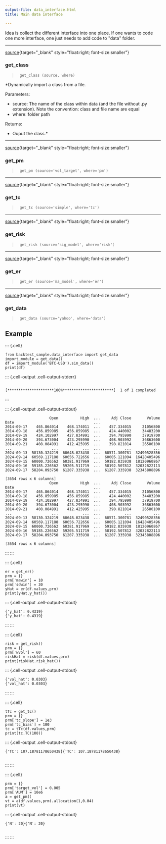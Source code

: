 ```yaml
---
output-file: data_interface.html
title: Main data interface

---
```




<!-- WARNING: THIS FILE WAS AUTOGENERATED! DO NOT EDIT! -->

Idea is collect the different interface into one place. If one wants to code one more interface, one just needs to add code to "data" folder.

---

[source](https://github.com/silvaac/backtest_sample/blob/main/backtest_sample/data_interface.py#L11){target="_blank" style="float:right; font-size:smaller"}

### get_class

>      get_class (source, where)

*Dynamically import a class from a file.

Parameters:
- source: The name of the class within data (and the file without .py extension).
Note the convention: class and file name are equal
- where: folder path

Returns:
- Ouput the class.*


---

[source](https://github.com/silvaac/backtest_sample/blob/main/backtest_sample/data_interface.py#L59){target="_blank" style="float:right; font-size:smaller"}

### get_pm

>      get_pm (source='vol_target', where='pm')


---

[source](https://github.com/silvaac/backtest_sample/blob/main/backtest_sample/data_interface.py#L56){target="_blank" style="float:right; font-size:smaller"}

### get_tc

>      get_tc (source='simple', where='tc')


---

[source](https://github.com/silvaac/backtest_sample/blob/main/backtest_sample/data_interface.py#L53){target="_blank" style="float:right; font-size:smaller"}

### get_risk

>      get_risk (source='sig_model', where='risk')


---

[source](https://github.com/silvaac/backtest_sample/blob/main/backtest_sample/data_interface.py#L50){target="_blank" style="float:right; font-size:smaller"}

### get_er

>      get_er (source='ma_model', where='er')


---

[source](https://github.com/silvaac/backtest_sample/blob/main/backtest_sample/data_interface.py#L47){target="_blank" style="float:right; font-size:smaller"}

### get_data

>      get_data (source='yahoo', where='data')


## Example

::: {.cell}
``` {.python .cell-code}
from backtest_sample.data_interface import get_data
import_module = get_data()
df = import_module('BTC-USD').sim_data()
print(df)
```

::: {.cell-output .cell-output-stderr}
```
[*********************100%***********************]  1 of 1 completed
```
:::

::: {.cell-output .cell-output-stdout}
```
                    Open          High  ...     Adj Close       Volume
Date                                    ...                           
2014-09-17    465.864014    468.174011  ...    457.334015     21056800
2014-09-18    456.859985    456.859985  ...    424.440002     34483200
2014-09-19    424.102997    427.834991  ...    394.795990     37919700
2014-09-20    394.673004    423.295990  ...    408.903992     36863600
2014-09-21    408.084991    412.425995  ...    398.821014     26580100
...                  ...           ...  ...           ...          ...
2024-09-13  58130.324219  60648.023438  ...  60571.300781  32490528356
2024-09-14  60569.117188  60656.722656  ...  60005.121094  16428405496
2024-09-15  60000.726562  60381.917969  ...  59182.835938  18120960867
2024-09-16  59185.226562  59205.511719  ...  58192.507812  32032822113
2024-09-17  58204.093750  61207.335938  ...  61207.335938  32345808896

[3654 rows x 6 columns]
                    Open          High  ...     Adj Close       Volume
Date                                    ...                           
2014-09-17    465.864014    468.174011  ...    457.334015     21056800
2014-09-18    456.859985    456.859985  ...    424.440002     34483200
2014-09-19    424.102997    427.834991  ...    394.795990     37919700
2014-09-20    394.673004    423.295990  ...    408.903992     36863600
2014-09-21    408.084991    412.425995  ...    398.821014     26580100
...                  ...           ...  ...           ...          ...
2024-09-13  58130.324219  60648.023438  ...  60571.300781  32490528356
2024-09-14  60569.117188  60656.722656  ...  60005.121094  16428405496
2024-09-15  60000.726562  60381.917969  ...  59182.835938  18120960867
2024-09-16  59185.226562  59205.511719  ...  58192.507812  32032822113
2024-09-17  58204.093750  61207.335938  ...  61207.335938  32345808896

[3654 rows x 6 columns]
```
:::
:::


::: {.cell}
``` {.python .cell-code}
er = get_er()
prm = {}
prm['mawin'] = 10
prm['sdwin'] = 30
yHat = er(df.values,prm)
print(yHat.y_hat())
```

::: {.cell-output .cell-output-stdout}
```
{'y_hat': 0.4319}
{'y_hat': 0.4319}
```
:::
:::


::: {.cell}
``` {.python .cell-code}
risk = get_risk()
prm = {}
prm['wvol'] = 60
riskHat = risk(df.values,prm)
print(riskHat.risk_hat())
```

::: {.cell-output .cell-output-stdout}
```
{'vol_hat': 0.0303}
{'vol_hat': 0.0303}
```
:::
:::


::: {.cell}
``` {.python .cell-code}
tTc = get_tc()
prm = {}
prm['tc_slope'] = 1e3
prm['tc_bias'] = 100
tc = tTc(df.values,prm)
print(tc.TC(100))
```

::: {.cell-output .cell-output-stdout}
```
{'TC': 107.18781178650438}{'TC': 107.18781178650438}


```
:::
:::


::: {.cell}
``` {.python .cell-code}
prm = {}
prm['target_vol'] = 0.005
prm['AUM'] = 10e6
a = get_pm()
vt = a(df.values,prm).allocation(1,0.04)
print(vt)
```

::: {.cell-output .cell-output-stdout}
```
{'N': 20}{'N': 20}


```
:::
:::


